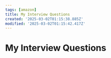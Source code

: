 ```yaml
---
tags: [amazon]
title: My Interview Questions
created: '2025-03-02T01:15:38.885Z'
modified: '2025-03-02T01:15:42.417Z'
---
```


# My Interview Questions

